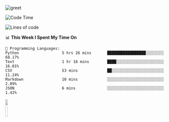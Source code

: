 ![greet](https://user-images.githubusercontent.com/44234583/146624354-9d461392-3676-4e7a-b12f-debc7319f53b.gif) 


<!--START_SECTION:waka-->
![Code Time](http://img.shields.io/badge/Code%20Time-386%20hrs%2053%20mins-blue)

![Lines of code](https://img.shields.io/badge/From%20Hello%20World%20I%27ve%20Written-682%20Thousand%20lines%20of%20code-blue)

📊 **This Week I Spent My Time On** 

```text
💬 Programming Languages: 
Python                   5 hrs 26 mins       █████████████████░░░░░░░░   68.17% 
Text                     1 hr 16 mins        ████░░░░░░░░░░░░░░░░░░░░░   16.01% 
CSV                      53 mins             ██░░░░░░░░░░░░░░░░░░░░░░░   11.24% 
Markdown                 10 mins             ░░░░░░░░░░░░░░░░░░░░░░░░░   2.09% 
JSON                     6 mins              ░░░░░░░░░░░░░░░░░░░░░░░░░   1.42%

```


<!--END_SECTION:waka-->
<img src="https://user-images.githubusercontent.com/44234583/191059235-95ebfce1-7fc7-4eee-baff-214d902e7c18.gif" width="12%"/>
